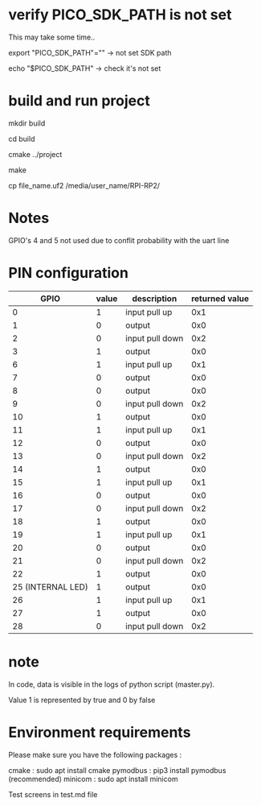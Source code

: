 # verify PICO_SDK_PATH is not set

This may take some time..

export "PICO_SDK_PATH"="" -> not set SDK path

echo "$PICO_SDK_PATH" -> check it's not set

# build and run project

mkdir build

cd build

cmake ../project

make

cp file_name.uf2 /media/user_name/RPI-RP2/


# Notes

GPIO's 4 and 5 not used due to conflit probability with the uart line


# PIN configuration

| GPIO | value | description |  returned value |
|----- |-------|-------------|-----------------|
|  0   |   1    |      input pull up       |      0x1           | 
|  1   |   0    |    output         |   0x0              |
|  2   |   0    |   input pull down          |    0x2             |
|  3   |  1     |    output         |     0x0            | 
|  6   |   1    |    input pull up         |    0x1             |
|  7   |   0    |    output         |   0x0              |
|  8   |   0   |      output       |    0x0             | 
|  9   |   0    |     input pull down        |     0x2            |
|  10   |  1     |    output         |      0x0           |
|  11   |   1    |    input pull up         |    0x1             | 
|  12  |   0    |    output         |    0x0             |
|  13   |  0     |    input pull down         |    0x2             |
|  14   |  1     |   output          |        0x0         | 
|  15   |  1     |   input pull up          |  0x1               |
|  16   |  0     |   output          |      0x0           |
|  17   |  0     |   input pull down          |   0x2              | 
|  18   |  1     |   output          |      0x0           |
|  19   |  1     |   input pull up          |  0x1               |
|  20   |  0     |   output          |     0x0            | 
|  21   |  0     |   input pull down          |  0x2               |
|  22   |  1     |    output         |     0x0            |
|  25 (INTERNAL LED)  | 1     |    output         |   0x0             | 
|  26   |     1  |   input pull up          |      0x1           |
|  27   |   1    |   output          |    0x0             |
|  28   |   0    |     input pull down        |     0x2            | 



# note

In code, data is visible in the logs of python script (master.py).

Value 1 is represented by true and 0 by false


# Environment requirements

Please make sure you have the following packages :

cmake : sudo apt install cmake
pymodbus : pip3 install pymodbus
(recommended) minicom : sudo apt install minicom

Test screens in test.md file
